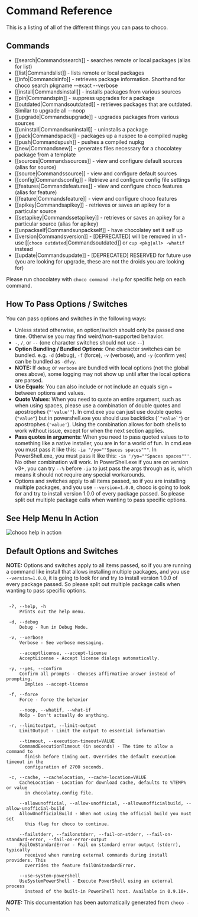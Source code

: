 ﻿# Command Reference

This is a listing of all of the different things you can pass to choco.

## Commands

 * [[search|Commandssearch]] - searches remote or local packages (alias for list)
 * [[list|Commandslist]] - lists remote or local packages
 * [[info|Commandsinfo]] - retrieves package information. Shorthand for choco search pkgname --exact --verbose
 * [[install|Commandsinstall]] - installs packages from various sources
 * [[pin|Commandspin]] - suppress upgrades for a package
 * [[outdated|Commandsoutdated]] - retrieves packages that are outdated. Similar to upgrade all --noop
 * [[upgrade|Commandsupgrade]] - upgrades packages from various sources
 * [[uninstall|Commandsuninstall]] - uninstalls a package
 * [[pack|Commandspack]] - packages up a nuspec to a compiled nupkg
 * [[push|Commandspush]] - pushes a compiled nupkg
 * [[new|Commandsnew]] - generates files necessary for a chocolatey package from a template
 * [[sources|Commandssources]] - view and configure default sources (alias for source)
 * [[source|Commandssource]] - view and configure default sources
 * [[config|Commandsconfig]] - Retrieve and configure config file settings
 * [[features|Commandsfeatures]] - view and configure choco features (alias for feature)
 * [[feature|Commandsfeature]] - view and configure choco features
 * [[apikey|Commandsapikey]] - retrieves or saves an apikey for a particular source
 * [[setapikey|Commandssetapikey]] - retrieves or saves an apikey for a particular source (alias for apikey)
 * [[unpackself|Commandsunpackself]] - have chocolatey set it self up
 * [[version|Commandsversion]] - [DEPRECATED] will be removed in v1 - use [[`choco outdated`|Commandsoutdated]] or `cup <pkg|all> -whatif` instead
 * [[update|Commandsupdate]] - [DEPRECATED] RESERVED for future use (you are looking for upgrade, these are not the droids you are looking for)


Please run chocolatey with `choco command -help` for specific help on
 each command.

## How To Pass Options / Switches

You can pass options and switches in the following ways:

 * Unless stated otherwise, an option/switch should only be passed one
   time. Otherwise you may find weird/non-supported behavior.
 * `-`, `/`, or `--` (one character switches should not use `--`)
 * **Option Bundling / Bundled Options**: One character switches can be
   bundled. e.g. `-d` (debug), `-f` (force), `-v` (verbose), and `-y`
   (confirm yes) can be bundled as `-dfvy`.
 * **NOTE:** If `debug` or `verbose` are bundled with local options
   (not the global ones above), some logging may not show up until after
   the local options are parsed.
 * **Use Equals**: You can also include or not include an equals sign
   `=` between options and values.
 * **Quote Values**: When you need to quote an entire argument, such as
   when using spaces, please use a combination of double quotes and
   apostrophes (`"'value'"`). In cmd.exe you can just use double quotes
   (`"value"`) but in powershell.exe you should use backticks
   (`` `"value`" ``) or apostrophes (`'value'`). Using the combination
   allows for both shells to work without issue, except for when the next
   section applies.
 * **Pass quotes in arguments**: When you need to pass quoted values to
   to something like a native installer, you are in for a world of fun. In
   cmd.exe you must pass it like this: `-ia "/yo=""Spaces spaces"""`. In
   PowerShell.exe, you must pass it like this: `-ia '/yo=""Spaces spaces""'`.
   No other combination will work. In PowerShell.exe if you are on version
   v3+, you can try `--%` before `-ia` to just pass the args through as is,
   which means it should not require any special workarounds.
 * Options and switches apply to all items passed, so if you are
   installing multiple packages, and you use `--version=1.0.0`, choco
   is going to look for and try to install version 1.0.0 of every
   package passed. So please split out multiple package calls when
   wanting to pass specific options.

## See Help Menu In Action

![choco help in action](https://raw.githubusercontent.com/wiki/chocolatey/choco/images/gifs/choco_help.gif)

## Default Options and Switches

**NOTE:** Options and switches apply to all items passed, so if you are
 running a command like install that allows installing multiple
 packages, and you use `--version=1.0.0`, it is going to look for and
 try to install version 1.0.0 of every package passed. So please split
 out multiple package calls when wanting to pass specific options.

~~~

 -?, --help, -h
     Prints out the help menu.

 -d, --debug
     Debug - Run in Debug Mode.

 -v, --verbose
     Verbose - See verbose messaging.

     --acceptlicense, --accept-license
     AcceptLicense - Accept license dialogs automatically.

 -y, --yes, --confirm
     Confirm all prompts - Chooses affirmative answer instead of prompting. 
       Implies --accept-license

 -f, --force
     Force - force the behavior

     --noop, --whatif, --what-if
     NoOp - Don't actually do anything.

 -r, --limitoutput, --limit-output
     LimitOutput - Limit the output to essential information

     --timeout, --execution-timeout=VALUE
     CommandExecutionTimeout (in seconds) - The time to allow a command to 
       finish before timing out. Overrides the default execution timeout in the 
       configuration of 2700 seconds.

 -c, --cache, --cachelocation, --cache-location=VALUE
     CacheLocation - Location for download cache, defaults to %TEMP% or value 
       in chocolatey.config file.

     --allowunofficial, --allow-unofficial, --allowunofficialbuild, --allow-unofficial-build
     AllowUnofficialBuild - When not using the official build you must set 
       this flag for choco to continue.

     --failstderr, --failonstderr, --fail-on-stderr, --fail-on-standard-error, --fail-on-error-output
     FailOnStandardError - Fail on standard error output (stderr), typically 
       received when running external commands during install providers. This 
       overrides the feature failOnStandardError.

     --use-system-powershell
     UseSystemPowerShell - Execute PowerShell using an external process 
       instead of the built-in PowerShell host. Available in 0.9.10+.

~~~



***NOTE:*** This documentation has been automatically generated from `choco -h`. 

